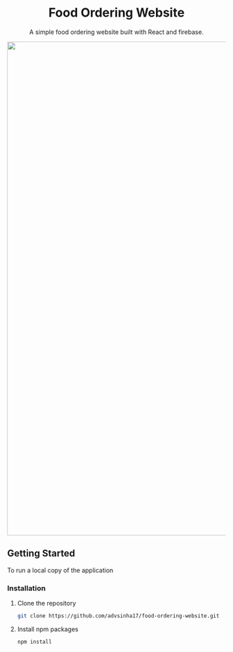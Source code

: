 <div align="center">

# Food Ordering Website
    
A simple food ordering website built with React and firebase.

<img width="1140" alt="food-demo" src="https://user-images.githubusercontent.com/48688238/227130544-4a5fb07a-2835-43ba-be3d-4a24f0651282.png">


</div>

## Getting Started

To run a local copy of the application

### Installation

1. Clone the repository
    ```sh
    git clone https://github.com/advsinha17/food-ordering-website.git
    ```
2. Install npm packages
    ```sh
    npm install
    ```


